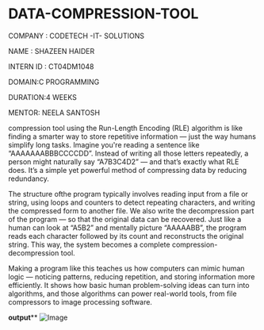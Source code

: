 # DATA-COMPRESSION-TOOL

COMPANY : CODETECH -IT- SOLUTIONS

NAME : SHAZEEN HAIDER

INTERN ID : CT04DM1048

DOMAIN:C PROGRAMMING

DURATION:4 WEEKS

MENTOR: NEELA SANTOSH 

compression tool using the Run-Length Encoding (RLE) algorithm is like finding a smarter way to store repetitive information — just the way humans simplify long tasks. Imagine you're reading a sentence like “AAAAAAABBBCCCCDD”. Instead of writing all those letters repeatedly, a person might naturally say “A7B3C4D2” — and that’s exactly what RLE does. It’s a simple yet powerful method of compressing data by reducing redundancy.

The structure ofthe program typically involves reading input from a file or string, using loops and counters to detect repeating characters, and writing the compressed form to another file.
We also write the decompression part of the program — so that the original data can be recovered. Just like a human can look at “A5B2” and mentally picture “AAAAABB”, the program reads each character followed by its count and reconstructs the original string. This way, the system becomes a complete compression-decompression tool.

Making a program like this teaches us how computers can mimic human logic — noticing patterns, reducing repetition, and storing information more efficiently. It shows how basic human problem-solving ideas can turn into algorithms, and those algorithms can power real-world tools, from file compressors to image processing software. 


**************output****************
![Image](https://github.com/user-attachments/assets/e0f81326-c367-4eee-a9e8-64ec7690ac8f)
